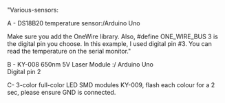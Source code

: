 "Various-sensors:

A -  DS18B20 temperature sensor:/Arduino Uno 

Make sure you add the OneWire library. Also, #define ONE_WIRE_BUS 3 is the digital pin you choose. 
In this example, I used digital pin #3. 
You can read the temperature on the serial monitor."

B - KY-008 650nm 5V Laser Module :/ Arduino Uno   
Digital pin 2

C- 3-color full-color LED SMD modules KY-009, flash each colour for a 2 sec, please ensure GND is connected.
    
 
